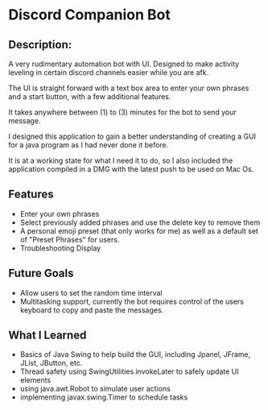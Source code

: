 # Discord Companion Bot

## Description:
A very rudimentary automation bot with UI. Designed to make activity leveling in certain discord channels easier while you are afk.

The UI is straight forward with a text box area to enter your own phrases and a start button, with a few additional features.

It takes anywhere between (1) to (3) minutes for the bot to send your message. 

I designed this application to gain a better understanding of creating a GUI for a java program as I had never done it before. 

It is at a working state for what I need it to do, so I also included the application compiled in a DMG with the latest push to be used on Mac Os.

## Features
* Enter your own phrases
* Select previously added phrases and use the delete key to remove them
* A personal emoji preset (that only works for me) as well as a default set of "Preset Phrases" for users.
* Troubleshooting Display

## Future Goals
* Allow users to set the random time interval
* Multitasking support, currently the bot requires control of the users keyboard to copy and paste the messages.

## What I Learned
* Basics of Java Swing to help build the GUI, including Jpanel, JFrame, JList, JButton, etc.
* Thread safety using SwingUtilities.invokeLater to safely update UI elements
* using java.awt.Robot to simulate user actions
* implementing javax.swing.Timer to schedule tasks